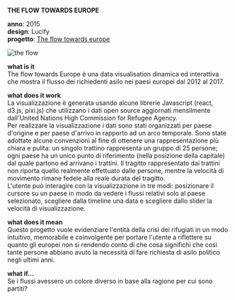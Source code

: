 **THE FLOW TOWARDS EUROPE**

**anno**: 2015 <br>
**design**: Lucify <br>
**progetto**: [The flow towards europe](https://www.lucify.com/the-flow-towards-europe/)


![the flow](https://dublin.sciencegallery.com/trauma/assets/img/exhibits/the-flow-towards-europe.jpg)


**what is it** <br>
The flow towards Europe è una data visualisation dinamica ed interattiva che mostra il flusso dei richiedenti asilo nei paesi europei dal 2012 al 2017.


**what does it work** <br>
La visualizzazione è generata usando alcune librerie Javascript (react, d3.js, pixi.js) che utilizzano i dati open source aggiornati mensilmente dall'United Nations High Commission for Refugee Agency. <br>
Per realizzare la visualizzazione i dati sono stati organizzati per paese d'origine e per paese d'arrivo in rapporto ad un arco temporale. Sono state adottate alcune convenzioni al fine di ottenere una rappresentazione più chiara e pulita: un singolo trattino rappresenta un gruppo di 25 persone; ogni paese ha un unico punto di riferimento (nella posizione della capitale) dal quale partono ed arrivano i trattini. Il tragitto rappresentato dai trattini non riporta quello realmente effettuato dalle persone, mentre la velocità di movimento rimane fedele alla reale durata del tragitto. <br>
L'utente può interagire con la visualizzazione in tre modi: posizionare il cursore su un paese in modo da vedere i flussi relativi solo al paese selezionato, scegliere dalla timeline una data e scegliere dallo slider la velocità di visualizzazione.


**what does it mean** <br>
Questo progetto vuole evidenziare l'entità della crisi dei rifugiati in un modo intuitivo, memorabile e coinvolgente per portare l'utente a riflettere su quanto gli europei non si rendendo conto di che cosa significhi che così tante persone abbiano avuto la necessità di fare richiesta di asilo politico negli ultimi anni.


**what if...** <br>
Se i flussi avessero un colore diverso in base alla ragione per cui sono partiti?
